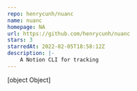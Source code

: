 ```yaml
---
repo: henrycunh/nuanc
name: nuanc
homepage: NA
url: https://github.com/henrycunh/nuanc
stars: 3
starredAt: 2022-02-05T18:58:12Z
description: |-
    A Notion CLI for tracking
---
```


[object Object]
